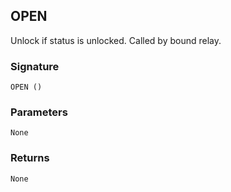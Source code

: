## OPEN

Unlock if status is unlocked. Called by bound relay.


### Signature

`OPEN ()`


### Parameters

`None`


### Returns

`None`

